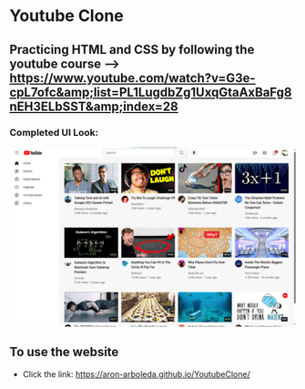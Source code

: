# Youtube Clone

## Practicing HTML and CSS by following the youtube course --> https://www.youtube.com/watch?v=G3e-cpL7ofc&amp;list=PL1LugdbZg1UxqGtaAxBaFg8nEH3ELbSST&amp;index=28

### Completed UI Look:
<img src='YoutubeCloneUI.png'>

## To use the website
* Click the link: https://aron-arboleda.github.io/YoutubeClone/